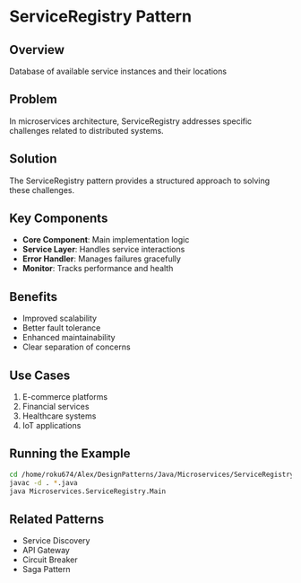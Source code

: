 # ServiceRegistry Pattern

## Overview
Database of available service instances and their locations

## Problem
In microservices architecture, ServiceRegistry addresses specific challenges related to distributed systems.

## Solution
The ServiceRegistry pattern provides a structured approach to solving these challenges.

## Key Components
- **Core Component**: Main implementation logic
- **Service Layer**: Handles service interactions
- **Error Handler**: Manages failures gracefully
- **Monitor**: Tracks performance and health

## Benefits
- Improved scalability
- Better fault tolerance
- Enhanced maintainability
- Clear separation of concerns

## Use Cases
1. E-commerce platforms
2. Financial services
3. Healthcare systems
4. IoT applications

## Running the Example
```bash
cd /home/roku674/Alex/DesignPatterns/Java/Microservices/ServiceRegistry
javac -d . *.java
java Microservices.ServiceRegistry.Main
```

## Related Patterns
- Service Discovery
- API Gateway
- Circuit Breaker
- Saga Pattern
